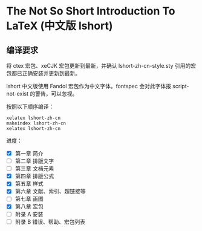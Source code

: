 The Not So Short Introduction To LaTeX (中文版 lshort)
===

编译要求
---
将 ctex 宏包、xeCJK 宏包更新到最新，并确认 lshort-zh-cn-style.sty 引用的宏包都已正确安装并更新到最新。

lshort 中文版使用 Fandol 宏包作为中文字体。fontspec 会对此字体报 script-not-exist 的警告，可以忽视。

按照以下顺序编译：
```
xelatex lshort-zh-cn
makeindex lshort-zh-cn
xelatex lshort-zh-cn
```

进度：

- [x] 第一章 简介
- [ ] 第二章 排版文字
- [ ] 第三章 文档元素
- [x] 第四章 排版公式
- [x] 第五章 样式
- [x] 第六章 文献、索引、超链接等
- [ ] 第七章 画图
- [x] 第八章 宏包
- [ ] 附录 A 安装
- [ ] 附录 B 错误、帮助、宏包列表
